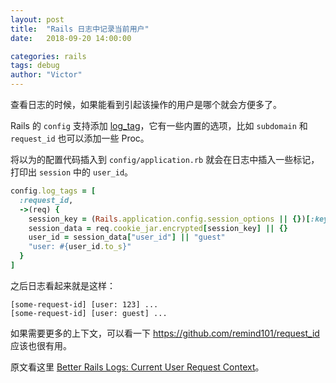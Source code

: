 ```yaml
---
layout: post
title:  "Rails 日志中记录当前用户"
date:   2018-09-20 14:00:00

categories: rails
tags: debug
author: "Victor"
---
```


查看日志的时候，如果能看到引起该操作的用户是哪个就会方便多了。

Rails 的 `config` 支持添加 [log_tag](https://guides.rubyonrails.org/configuring.html#rails-general-configuration)，它有一些内置的选项，比如 `subdomain` 和 `request_id` 也可以添加一些 Proc。

将以为的配置代码插入到 `config/application.rb` 就会在日志中插入一些标记，打印出 `session` 中的 `user_id`。

```ruby
config.log_tags = [
  :request_id,
  ->(req) {
    session_key = (Rails.application.config.session_options || {})[:key]
    session_data = req.cookie_jar.encrypted[session_key] || {}
    user_id = session_data["user_id"] || "guest"
    "user: #{user_id.to_s}"
  }
]
```

之后日志看起来就是这样：

```
[some-request-id] [user: 123] ...
[some-request-id] [user: guest] ...
```

如果需要更多的上下文，可以看一下 https://github.com/remind101/request_id 应该也很有用。

原文看这里 [Better Rails Logs: Current User Request Context](http://blog.simontaranto.com/post/2018-05-18-better-rails-logs-current-user-request-context.html/)。
